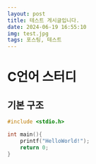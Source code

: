 ```yaml
---
layout: post
title: 테스트 게시글입니다.
date: 2024-06-19 16:55:10
img: test.jpg
tags: 포스팅, 테스트
---
```

# C언어 스터디

## 기본 구조

```c
#include <stdio.h>

int main(){
    printf("HelloWorld!");
    return 0;
}
```
